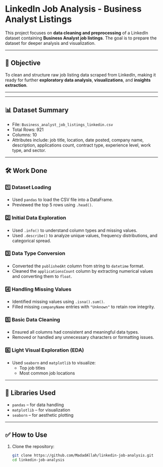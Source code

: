 # LinkedIn Job Analysis - Business Analyst Listings

This project focuses on **data cleaning and preprocessing** of a LinkedIn dataset containing **Business Analyst job listings**. The goal is to prepare the dataset for deeper analysis and visualization.

---

## 🧠 Objective

To clean and structure raw job listing data scraped from LinkedIn, making it ready for further **exploratory data analysis**, **visualizations**, and **insights extraction**.

---


---

## 📊 Dataset Summary

- File: `Business_analyst_job_listings_linkedin.csv`
- Total Rows: 921
- Columns: 10
- Attributes include: job title, location, date posted, company name, description, applications count, contract type, experience level, work type, and sector.

---

## 🛠️ Work Done

### 1️⃣ Dataset Loading
- Used `pandas` to load the CSV file into a DataFrame.
- Previewed the top 5 rows using `.head()`.

### 2️⃣ Initial Data Exploration
- Used `.info()` to understand column types and missing values.
- Used `.describe()` to analyze unique values, frequency distributions, and categorical spread.

### 3️⃣ Data Type Conversion
- Converted the `publishedAt` column from string to `datetime` format.
- Cleaned the `applicationsCount` column by extracting numerical values and converting them to `float`.

### 4️⃣ Handling Missing Values
- Identified missing values using `.isna().sum()`.
- Filled missing `companyName` entries with `"Unknown"` to retain row integrity.

### 5️⃣ Basic Data Cleaning
- Ensured all columns had consistent and meaningful data types.
- Removed or handled any unnecessary characters or formatting issues.

### 6️⃣ Light Visual Exploration (EDA)
- Used `seaborn` and `matplotlib` to visualize:
  - Top job titles
  - Most common job locations

---

## 🧰 Libraries Used

- `pandas` – for data handling
- `matplotlib` – for visualization
- `seaborn` – for aesthetic plotting

---

## ✅ How to Use

1. Clone the repository:
   ```bash
   git clone https://github.com/MadadAllah/linkedin-job-analysis.git
   cd linkedin-job-analysis
